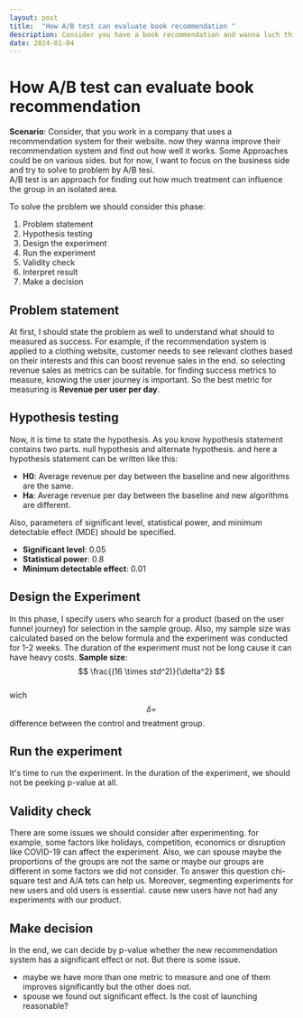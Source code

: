 ```yaml
---
layout: post
title:  "How A/B test can evaluate book recommendation "
description: Consider you have a book recommendation and wanna luch this on your business. How can you evaluate this system? One way is A/B testing. Regardless of any metric related to model accuracy.
date: 2024-01-04
---
```


# How A/B test can evaluate book recommendation
**Scenario**: Consider, that you work in a company that uses a recommendation system for their website. now they wanna improve their recommendation system and find out how well it works. Some Approaches could be on various sides. but for now, I want to focus on the business side and try to solve to problem by A/B tesi.  
A/B test is an approach for finding out how much treatment can influence the group in an isolated area.

To solve the problem we should consider this phase:
1. Problem statement
2. Hypothesis testing
3. Design the experiment
4. Run the experiment
5. Validity check
6. Interpret result
7. Make a decision



## Problem statement
At first, I should state the problem as well to understand what should to measured as success. For example, if the recommendation system is applied to a clothing website, customer needs to see relevant clothes based on their interests and this can boost revenue sales in the end. so selecting revenue sales as metrics can be suitable. for finding success metrics to measure, knowing the user journey is important. So the best metric for measuring is **Revenue per user per day**.


## Hypothesis testing
Now, it is time to state the hypothesis. As you know hypothesis statement contains two parts. null hypothesis and alternate hypothesis. and here a hypothesis statement can be written like this:
- **H0**: Average revenue per day between the baseline and new algorithms are the same.
- **Ha**: Average revenue per day between the baseline and new algorithms are different.

Also, parameters of significant level, statistical power, and minimum detectable effect (MDE) should be specified.
- **Significant level**: 0.05
- **Statistical power**: 0.8
- **Minimum detectable effect**: 0.01  


## Design the Experiment
In this phase, I specify users who search for a product (based on the user funnel journey) for selection in the sample group. Also, my sample size was calculated based on the below formula and the experiment was conducted for 1-2 weeks. The duration of the experiment must not be long cause it can have heavy costs. 
**Sample size**: $$ \frac{(16 \times std^2)}{\delta^2} $$  
wich $$ \delta = $$ difference between the control and treatment group. 

## Run the experiment
It's time to run the experiment. In the duration of the experiment, we should not be peeking p-value at all.

## Validity check
There are some issues we should consider after experimenting. for example, some factors like holidays, competition, economics or disruption like COVID-19 can affect the experiment. Also, we can spouse maybe the proportions of the groups are not the same or maybe our groups are different in some factors we did not consider. To answer this question chi-square test and A/A tets can help us. Moreover, segmenting experiments for new users and old users is essential. cause new users have not had any experiments with our product.

## Make decision
In the end, we can decide by p-value whether the new recommendation system has a significant effect or not. But there is some issue. 
- maybe we have more than one metric to measure and one of them improves significantly but the other does not.
- spouse we found out significant effect. Is the cost of launching reasonable?
